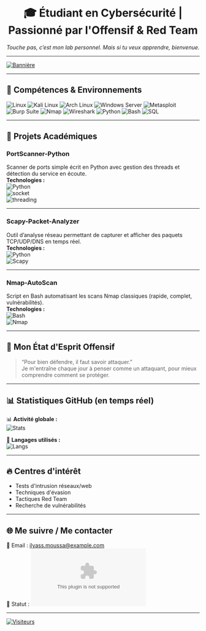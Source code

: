 <div align="center">
  <h1>🎓 Étudiant en Cybersécurité | Passionné par l'Offensif & Red Team</h1>
  <p><em>Touche pas, c’est mon lab personnel. Mais si tu veux apprendre, bienvenue.</em></p>
</div>

---

[![Bannière](https://user-images.githubusercontent.com/79813703/224882534-09d61d4f-f019-45af-819c-918c8a1d3b83.gif)](https://github.com/ilyass-moussa) 

---

## 🔧 Compétences & Environnements

![Linux](https://img.shields.io/badge/-Linux-FCC624?logo=linux&logoColor=black)
![Kali Linux](https://img.shields.io/badge/-Kali_Linux-557C94?logo=kali-linux&logoColor=white)
![Arch Linux](https://img.shields.io/badge/-Arch_Linux-1793D1?logo=arch-linux&logoColor=white)
![Windows Server](https://img.shields.io/badge/-Windows_Server-0078D6?logo=windows&logoColor=white)
![Metasploit](https://img.shields.io/badge/-Metasploit-FF0000?logo=metasploit&logoColor=white)
![Burp Suite](https://img.shields.io/badge/-Burp_Suite-F47C20?logo=burp-suite&logoColor=white)
![Nmap](https://img.shields.io/badge/-Nmap-4F5D95?logo=nmap&logoColor=white)
![Wireshark](https://img.shields.io/badge/-Wireshark-1679A7?logo=wireshark&logoColor=white)
![Python](https://img.shields.io/badge/-Python-3776AB?logo=python&logoColor=white)
![Bash](https://img.shields.io/badge/-Bash-121011?logo=gnu-bash&logoColor=white)
![SQL](https://img.shields.io/badge/-SQL-4479A1?logo=mysql&logoColor=white)

---

## 🚀 Projets Académiques 

### PortScanner-Python  
Scanner de ports simple écrit en Python avec gestion des threads et détection du service en écoute.  
**Technologies :**  
![Python](https://img.shields.io/badge/Python-3776AB)   
![socket](https://img.shields.io/badge/socket-5C94FB)   
![threading](https://img.shields.io/badge/threading-4B8F75) 

---

### Scapy-Packet-Analyzer  
Outil d’analyse réseau permettant de capturer et afficher des paquets TCP/UDP/DNS en temps réel.  
**Technologies :**  
![Python](https://img.shields.io/badge/Python-3776AB)   
![Scapy](https://img.shields.io/badge/Scapy-3A8FCD) 

---

### Nmap-AutoScan  
Script en Bash automatisant les scans Nmap classiques (rapide, complet, vulnérabilités).  
**Technologies :**  
![Bash](https://img.shields.io/badge/Bash-4EAA25)   
![Nmap](https://img.shields.io/badge/Nmap-4F5D95) 

---

## 🧠 Mon État d'Esprit Offensif

> “Pour bien défendre, il faut savoir attaquer.”  
> Je m'entraîne chaque jour à penser comme un attaquant, pour mieux comprendre comment se protéger.

---

## 📊 Statistiques GitHub (en temps réel)

📊 **Activité globale :**  
![Stats](https://github-readme-stats.vercel.app/api?username=ilyass-moussa&show_icons=true&theme=dracula)

🧮 **Langages utilisés :**  
![Langs](https://github-readme-stats.vercel.app/api/top-langs/?username=ilyass-moussa&theme=dracula)

---

## 🔥 Centres d'intérêt 
- Tests d'intrusion réseaux/web  
- Techniques d'évasion  
- Tactiques Red Team  
- Recherche de vulnérabilités  

---

## 🌐 Me suivre / Me contacter

📧 Email : [ilyass.moussa@example.com](mailto:ilyass.moussa@example.com)  
🤖 Statut : ![Status](https://api.1second.email/status/ilyass.moussa@example.com) 

---

[![Visiteurs](https://visitor-badge.laobi.icu/badge?page_id=ilyass-moussa.ilyass-moussa)](https://github.com/ilyass-moussa)
